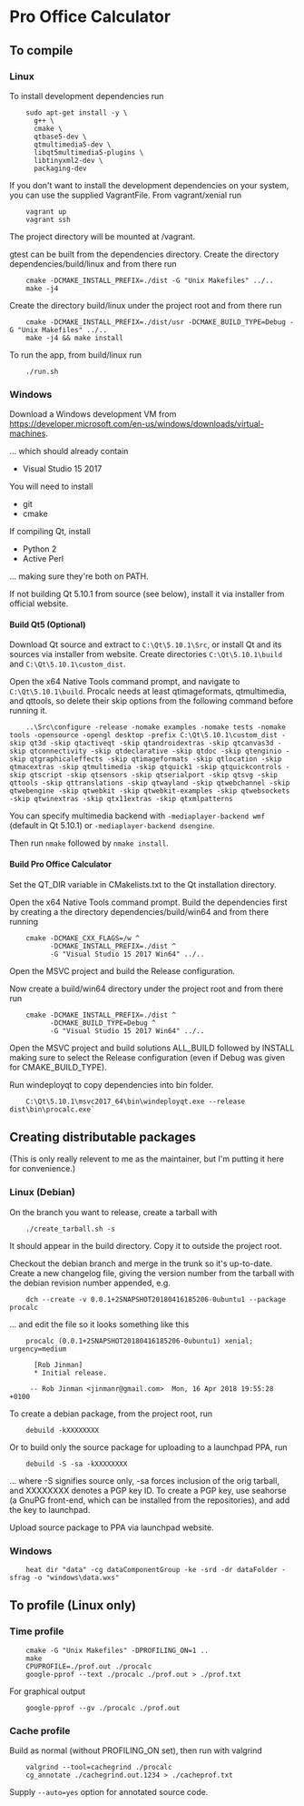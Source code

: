 Pro Office Calculator
=====================

## To compile

### Linux

To install development dependencies run

```
    sudo apt-get install -y \
      g++ \
      cmake \
      qtbase5-dev \
      qtmultimedia5-dev \
      libqt5multimedia5-plugins \
      libtinyxml2-dev \
      packaging-dev
```

If you don't want to install the development dependencies on your system, you can use the supplied
VagrantFile. From vagrant/xenial run

```
    vagrant up
    vagrant ssh
```

The project directory will be mounted at /vagrant.

gtest can be built from the dependencies directory. Create the directory dependencies/build/linux
and from there run

```
    cmake -DCMAKE_INSTALL_PREFIX=./dist -G "Unix Makefiles" ../..
    make -j4
```

Create the directory build/linux under the project root and from there run

```
    cmake -DCMAKE_INSTALL_PREFIX=./dist/usr -DCMAKE_BUILD_TYPE=Debug -G "Unix Makefiles" ../..
    make -j4 && make install
```

To run the app, from build/linux run

```
    ./run.sh
```


### Windows

Download a Windows development VM from
https://developer.microsoft.com/en-us/windows/downloads/virtual-machines.

... which should already contain

  * Visual Studio 15 2017

You will need to install

  * git
  * cmake

If compiling Qt, install

  * Python 2
  * Active Perl

... making sure they're both on PATH.

If not building Qt 5.10.1 from source (see below), install it via installer from official website.


#### Build Qt5 (Optional)

Download Qt source and extract to `C:\Qt\5.10.1\Src`, or install Qt and its sources via installer
from website. Create directories `C:\Qt\5.10.1\build` and `C:\Qt\5.10.1\custom_dist`.

Open the x64 Native Tools command prompt, and navigate to `C:\Qt\5.10.1\build`. Procalc needs at
least qtimageformats, qtmultimedia, and qttools, so delete their skip options from the following
command before running it.

```
    ..\Src\configure -release -nomake examples -nomake tests -nomake tools -opensource -opengl desktop -prefix C:\Qt\5.10.1\custom_dist -skip qt3d -skip qtactiveqt -skip qtandroidextras -skip qtcanvas3d -skip qtconnectivity -skip qtdeclarative -skip qtdoc -skip qtenginio -skip qtgraphicaleffects -skip qtimageformats -skip qtlocation -skip qtmacextras -skip qtmultimedia -skip qtquick1 -skip qtquickcontrols -skip qtscript -skip qtsensors -skip qtserialport -skip qtsvg -skip qttools -skip qttranslations -skip qtwayland -skip qtwebchannel -skip qtwebengine -skip qtwebkit -skip qtwebkit-examples -skip qtwebsockets -skip qtwinextras -skip qtx11extras -skip qtxmlpatterns
```

You can specify multimedia backend with `-mediaplayer-backend wmf` (default in Qt 5.10.1) or
`-mediaplayer-backend dsengine`.

Then run `nmake` followed by `nmake install`.


#### Build Pro Office Calculator

Set the QT_DIR variable in CMakelists.txt to the Qt installation directory.

Open the x64 Native Tools command prompt. Build the dependencies first by creating a the directory
dependencies/build/win64 and from there running

```
    cmake -DCMAKE_CXX_FLAGS=/w ^
          -DCMAKE_INSTALL_PREFIX=./dist ^
          -G "Visual Studio 15 2017 Win64" ../..
```

Open the MSVC project and build the Release configuration.

Now create a build/win64 directory under the project root and from there run

```
    cmake -DCMAKE_INSTALL_PREFIX=./dist ^
          -DCMAKE_BUILD_TYPE=Debug ^
          -G "Visual Studio 15 2017 Win64" ../..
```

Open the MSVC project and build solutions ALL_BUILD followed by INSTALL making sure to select the
Release configuration (even if Debug was given for CMAKE_BUILD_TYPE).

Run windeployqt to copy dependencies into bin folder.

```
    C:\Qt\5.10.1\msvc2017_64\bin\windeployqt.exe --release dist\bin\procalc.exe`
```


## Creating distributable packages

(This is only really relevent to me as the maintainer, but I'm putting it here for convenience.)


### Linux (Debian)

On the branch you want to release, create a tarball with

```
    ./create_tarball.sh -s
```

It should appear in the build directory. Copy it to outside the project root.

Checkout the debian branch and merge in the trunk so it's up-to-date. Create a new changelog file,
giving the version number from the tarball with the debian revision number appended, e.g.

```
    dch --create -v 0.0.1+2SNAPSHOT20180416185206-0ubuntu1 --package procalc
```

... and edit the file so it looks something like this

```
    procalc (0.0.1+2SNAPSHOT20180416185206-0ubuntu1) xenial; urgency=medium

      [Rob Jinman]
      * Initial release.

     -- Rob Jinman <jinmanr@gmail.com>  Mon, 16 Apr 2018 19:55:28 +0100

```

To create a debian package, from the project root, run

```
    debuild -kXXXXXXXX
```

Or to build only the source package for uploading to a launchpad PPA, run

```
    debuild -S -sa -kXXXXXXXX
```

... where -S signifies source only, -sa forces inclusion of the orig tarball, and XXXXXXXX
denotes a PGP key ID. To create a PGP key, use seahorse (a GnuPG front-end, which can be installed
from the repositories), and add the key to launchpad.

Upload source package to PPA via launchpad website.


### Windows

```
    heat dir "data" -cg dataComponentGroup -ke -srd -dr dataFolder -sfrag -o "windows\data.wxs"
```


## To profile (Linux only)

### Time profile

```
    cmake -G "Unix Makefiles" -DPROFILING_ON=1 ..
    make
    CPUPROFILE=./prof.out ./procalc
    google-pprof --text ./procalc ./prof.out > ./prof.txt
```

For graphical output

```
    google-pprof --gv ./procalc ./prof.out
```


### Cache profile

Build as normal (without PROFILING_ON set), then run with valgrind

```
    valgrind --tool=cachegrind ./procalc
    cg_annotate ./cachegrind.out.1234 > ./cacheprof.txt
```

Supply `--auto=yes` option for annotated source code.
